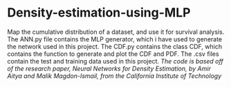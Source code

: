 # Density-estimation-using-MLP
Map the cumulative distribution of a dataset, and use it for survival analysis.
The ANN.py file contains the MLP generator, which i have used to generate the network used in this project.
The CDF.py contains the class CDF, which contains the function to generate and plot the CDF and PDF.
The .csv files contain the test and training data used in this project. 
*The code is based off of the research paper, Neural Networks for Density Estimation, by Amir Aitya and Malik Magdon-Ismail, from the California Institute of Technology*
